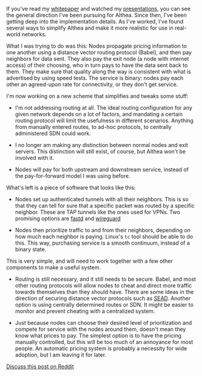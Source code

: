 If you've read my [whitepaper](/blog/althea-paper/) and watched my [presentations](/blog/ccc-lightning-talks/), you can see the general direction I've been pursuing for Althea. Since then, I've been getting deep into the implementation details. As I've worked, I've found several ways to simplify Althea and make it more realistic for use in real-world networks.

What I was trying to do was this: Nodes propagate pricing information to one another using a distance vector routing protocol (Babel), and then pay neighbors for data sent. They also pay the exit node (a node with internet access) of their choosing, who in turn pays to have the data sent back to them. They make sure that quality along the way is consistent with what is advertised by using speed tests. The service is binary: nodes pay each other an agreed-upon rate for connectivity, or they don't get service.

I'm now working on a new scheme that simplifies and tweaks some stuff:

- I'm not addressing routing at all. The ideal routing configuration for any given network depends on a lot of factors, and mandating a certain routing protocol will limit the usefulness in different scenarios. Anything from manually entered routes, to ad-hoc protocols, to centrally administered SDN could work.

- I no longer am making any distinction between normal nodes and exit servers. This distinction will still exist, of course, but Althea won't be involved with it.

- Nodes will pay for both upstream and downstream service, instead of the pay-for-forward model I was using before.

What's left is a piece of software that looks like this: 

- Nodes set up authenticated tunnels with all their neighbors. This is so that they can tell for sure that a specific packet was routed by a specific neighbor. These are TAP tunnels like the ones used for VPNs. Two promising options are [fastd](https://fastd.readthedocs.io/en/v18/) and [wireguard](https://www.wireguard.io)

- Nodes then prioritize traffic to and from their neighbors, depending on how much each neighbor is paying. Linux's `tc` tool should be able to do this. This way, purchasing service is a smooth continuum, instead of a binary state.

This is very simple, and will need to work together with a few other components to make a useful system.

- Routing is still necessary, and it still needs to be secure. Babel, and most other routing protocols will allow nodes to cheat and direct more traffic towards themselves than they should have. There are some ideas in the direction of securing distance vector protocols such as [SEAD](http://www.netsec.ethz.ch/publications/papers/sead-journal.pdf). Another option is using centrally determined routes or SDN. It might be easier to monitor and prevent cheating with a centralized system.

- Just because nodes can choose their desired level of prioritization and compete for service with the nodes around them, doesn't mean they know what prices to pay. The simplest option is to have the pricing manually controlled, but this will be too much of an annoyance for most people. An automatic pricing system is probably a necessity for wide adoption, but I am leaving it for later.

[Discuss this post on Reddit](https://www.reddit.com/r/altheamesh/comments/5mh5ur/development_update/)